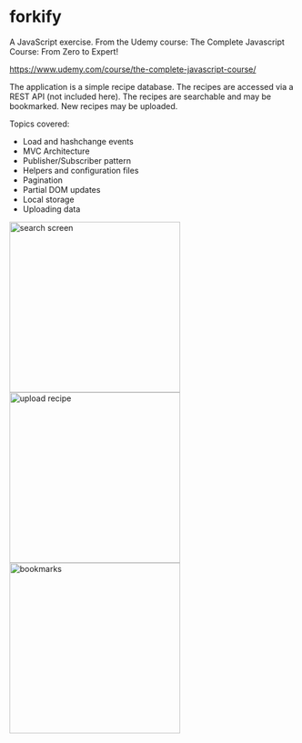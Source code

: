# forkify
A JavaScript exercise.
From the Udemy course: The Complete Javascript Course: From Zero to Expert!

https://www.udemy.com/course/the-complete-javascript-course/

The application is a simple recipe database. 
The recipes are accessed via a REST API (not included here).
The recipes are searchable and may be bookmarked.
New recipes may be uploaded.

Topics covered:

- Load and hashchange events
- MVC Architecture
- Publisher/Subscriber pattern
- Helpers and configuration files
- Pagination
- Partial DOM updates
- Local storage
- Uploading data

<div>
<img src="https://github.com/Barry-Fraser-Anderson/forkify/assets/112425916/cd6c7120-74a2-47dc-aef3-cdb78271b118" alt="search screen" width="300">  
<img src="https://github.com/Barry-Fraser-Anderson/forkify/assets/112425916/1e744e8e-a20c-4fb2-9139-cfc0bc3fa3a9" alt="upload recipe" width="300"> 
<img src="https://github.com/Barry-Fraser-Anderson/forkify/assets/112425916/4affce24-f13d-460f-b339-7fe11c5be7a9" alt="bookmarks" width="300">  
</div>

